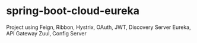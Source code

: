 # spring-boot-cloud-eureka
Project using Feign, Ribbon, Hystrix, OAuth, JWT, Discovery Server Eureka, API Gateway Zuul, Config Server
